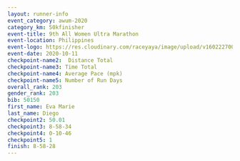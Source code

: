```yaml
--- 
layout: runner-info 
event_category: awum-2020 
category_km: 50kfinisher 
event-title: 9th All Women Ultra Marathon  
event-location: Philippines 
event-logo: https://res.cloudinary.com/raceyaya/image/upload/v1602227002/10CB9A1D-4FF2-4FEC-BCB9-63DD1E148A9D_hlcl3g.jpg 
event-date: 2020-10-11 
checkpoint-name2:  Distance Total  
checkpoint-name3: Time Total 
checkpoint-name4: Average Pace (mpk) 
checkpoint-name5: Number of Run Days 
overall_rank: 203
gender_rank: 203
bib: 50150
first_name: Eva Marie
last_name: Diego
checkpoint2: 50.01
checkpoint3: 8-58-34
checkpoint4: 0-10-46
checkpoint5: 1
finish: 8-58-28
--- 
```


